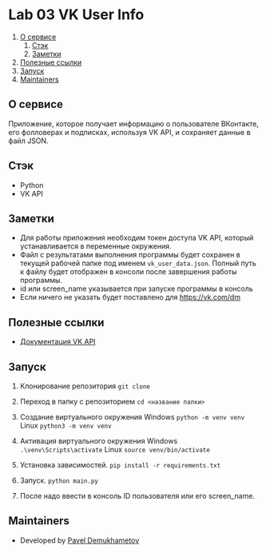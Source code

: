 # Lab 03 VK User Info

1. [О сервисе](#о-сервисе)
    1. [Стэк](#стэк)
    2. [Заметки](#заметки)
2. [Полезные ссылки](#полезные-ссылки)
3. [Запуск](#запуск)
4. [Maintainers](#maintainers)

## О сервисе

Приложение, которое получает информацию о пользователе ВКонтакте, его фолловерах и подписках, используя VK API, и сохраняет данные в файл JSON.

## Стэк
- Python
- VK API

## Заметки
- Для работы приложения необходим токен доступа VK API, который устанавливается в переменные окружения.
- Файл с результатами выполнения программы будет сохранен в текущей рабочей папке под именем `vk_user_data.json`. Полный путь к файлу будет отображен в консоли после завершения работы программы.
- id или screen_name указывается при запуске программы в консоль
- Если ничего не указать будет поставлено для https://vk.com/dm

## Полезные ссылки

- [Документация VK API](https://vk.com/dev/manuals)


## Запуск
1. Клонирование репозитория
`git clone `

2. Переход в папку с репозиторием
`cd <название папки>`

3. Создание виртуального окружения
Windows
`python -m venv venv`
Linux 
`python3 -m venv venv`

4. Активация виртуального окружения
Windows
`.\venv\Scripts\activate`
Linux
`source venv/bin/activate`

5. Установка зависимостей.
`pip install -r requirements.txt`

6. Запуск. 
`python main.py`

7. После надо ввести в консоль ID пользователя или его screen_name. 

## Maintainers

- Developed by [Pavel Demukhametov](https://github.com/Pavel-Demukhametov)